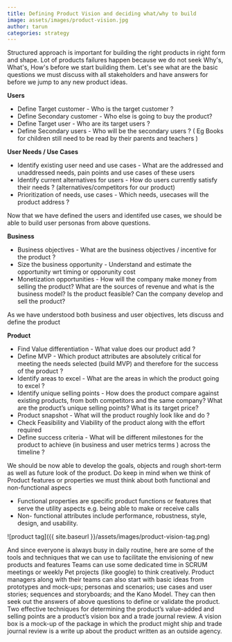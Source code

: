```yaml
---
title: Defining Product Vision and deciding what/why to build
image: assets/images/product-vision.jpg
author: tarun
categories: strategy
---
```


Structured approach is important for building the right products in right form and shape. Lot of products failures happen because we do not seek Why's, What's, How's before we start building them. Let's see what are the basic questions we must discuss with all stakeholders and have answers for before we jump to any new product ideas.

**Users**
* Define Target customer - Who is the target customer ?
* Define Secondary customer - Who else is going to buy the product? 
* Define Target user - Who are its target users ?
* Define Secondary users - Who will be the secondary users ?  ( Eg Books for children still need to be read by their parents and teachers )

**User Needs / Use Cases**
* Identify existing user need and use cases - What are the addressed and unaddressed needs, pain points and use cases of these users
* Identify current alternatives for users - How do users currently satisfy their needs ? (alternatives/competitors for our product)
* Prioritization of needs, use cases - Which needs, usecases will the product address ?

Now that we have defined the users and identifed use cases, we should be able to build user personas from above questions. 

**Business**
* Business objectives - What are the business objectives / incentive for the product ?
* Size the business opportunity - Understand and estimate the opportunity wrt timing or opporunity cost
* Monetization opportunities - How will the company make money from selling the product? What are the sources of revenue and what is the business model? Is the product feasible? Can the company develop and sell the product?

As we have understood both business and user objectives, lets discuss and define the product

**Product**
* Find Value differentiation - What value does our product add ?
* Define MVP - Which product attributes are absolutely critical for meeting the needs selected (build MVP) and therefore for the success of the product ?
* Identify areas to excel - What are the areas in which the product going to excel ?
* Identify unique selling points - How does the product compare against existing products, from both competitors and the same company? What are the product’s unique selling points? What is its target price?
* Product snapshot - What will the product roughly look like and do ? 
* Check Feasibility and Viability of the product along with the effort required
* Define success criteria - What will be different milestones for the product to achieve (in business and user metrics terms ) across the timeline ?

We should be now able to develop the goals, objects and rough short-term as well as future look of the product. Do keep in mind when we think of Product features or properties we must think about both functional and non-functional aspecs
- Functional properties are specific product functions or features that serve the utility aspects e.g. being able to make or receive calls
- Non- functional attributes include performance, robustness, style, design, and usability.

![product tag]({{ site.baseurl }}/assets/images/product-vision-tag.png)

And since everyone is always busy in daily routine, here are some of the tools and techniques that we can use to facilitate the envisioning of new products and features
Teams can use some dedicated time in SCRUM meetings or weekly Pet projects (like google) to think creatively.
Product managers along with their teams can also start with basic ideas from prototypes and mock-ups; personas and scenarios; use cases and user stories; sequences and storyboards; and the Kano Model. They can then seek out the answers of above questions to define or validate the product. Two effective techniques for determining the product’s value-added and selling points are a product’s vision box and a trade journal review. A vision box is a mock-up of the package in which the product might ship and trade journal review is a write up about the product written as an outside agency.